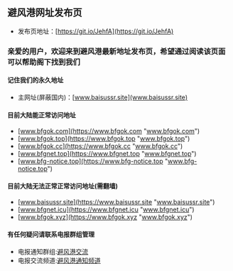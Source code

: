 ## 避风港网址发布页
* 发布页地址：[https://git.io/JehfA](https://git.io/JehfA)

### 亲爱的用户，欢迎来到避风港最新地址发布页，希望通过阅读该页面可以帮助阁下找到我们

#### 记住我们的永久地址
* 主网址(屏蔽国内)：[www.baisussr.site](www.baisussr.site)

#### 目前大陆能正常访问地址
* [www.bfgok.com](https://www.bfgok.com "www.bfgok.com")
* [www.bfgok.top](https://www.bfgok.top "www.bfgok.top")
* [www.bfgok.cc](https://www.bfgok.cc "www.bfgok.cc")
* [www.bfgnet.top](https://www.bfgnet.top "www.bfgnet.top")
* [www.bfg-notice.top](https://www.bfg-notice.top "www.bfg-notice.top")

#### 目前大陆无法正常正常访问地址(需翻墙)
* [www.baisussr.site](https://www.baisussr.site "www.baisussr.site")
* [www.bfgnet.icu](https://www.bfgnet.icu "www.bfgnet.icu")
* [www.bfgok.xyz](https://www.bfgok.xyz "www.bfgok.xyz")

#### 有任何疑问请联系电报群组管理
* 电报通知群组:[避风港交流](https://t.me/joinchat/HeoQ4lkuiwW5Xaqm0Szicw)
* 电报交流频道:[避风港通知频道](https://t.me/joinchat/AAAAAFZKSG9uDWUjTNp5WA)
